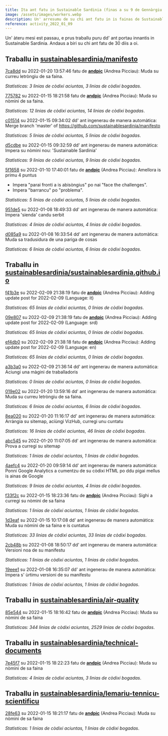 ```yaml
---
title: Ita ant fatu in Sustainable Sardinia (finas a su 9 de Gennàrgiu 2022)?
image: /assets/images/workers.webp
description: Un' arresumu de su chi ant fatu in is fainas de Sustainable Sardinia in su mesi passau.
reference: activity_2022_01_09
---
```


Un' àteru mesi est passau, e prus traballu puru dd' ant portau innantis in Sustainable Sardinia. Andaus a biri su chi ant fatu de 30 diis a oi.

## Traballu in [sustainablesardinia/manifesto](https://github.com/sustainablesardinia/manifesto)

[7ca8dd](https://github.com/sustainablesardinia/manifesto/commit/7ca8ddbb3de18bfa65e0fd856bbc4cb96a0e2c27) su 2022-01-20 13:57:46 fatu de **[andpic](https://github.com/andpic)** (Andrea Picciau): Muda su curreu letròngiu de sa faina.

_Statìsticas: 3 lìnias de còdixi aciuntas, 3 lìnias de còdixi bogadas_.

[775782](https://github.com/sustainablesardinia/manifesto/commit/775782e6b7243979e6f60c1a641a3769b6e33805) su 2022-01-15 18:21:58 fatu de **[andpic](https://github.com/andpic)** (Andrea Picciau): Muda su nòmini de sa faina.

_Statìsticas: 12 lìnias de còdixi aciuntas, 14 lìnias de còdixi bogadas_.

[c01514](https://github.com/sustainablesardinia/manifesto/commit/c01514537916eeb8eea8158cac99fd82808a86d0) su 2022-01-15 09:34:02 dd' ant ingenerau de manera automàtica: Merge branch 'master' of https://github.com/sustainablesardinia/manifesto

_Statìsticas: 5 lìnias de còdixi aciuntas, 5 lìnias de còdixi bogadas_.

[d5cdbe](https://github.com/sustainablesardinia/manifesto/commit/d5cdbe6a9eaecab8223c41baa9ada7bb6e2bd3e2) su 2022-01-15 09:32:59 dd' ant ingenerau de manera automàtica: Impera su nòmini nou: 'Sustainable Sardinia'

_Statìsticas: 9 lìnias de còdixi aciuntas, 9 lìnias de còdixi bogadas_.

[5f1658](https://github.com/sustainablesardinia/manifesto/commit/5f1658a5d04e39fb169db9b9c8749e3fd3e02e7c) su 2022-01-10 17:40:01 fatu de **[andpic](https://github.com/andpic)** (Andrea Picciau): Amellora is primu 4 puntus

* Impera "parai fronti a is abisòngius" po nai "face the challenges".
* Impera "barrancu" po "problema".

_Statìsticas: 5 lìnias de còdixi aciuntas, 5 lìnias de còdixi bogadas_.

[951de5](https://github.com/sustainablesardinia/manifesto/commit/951de5aef3d31e9f1bf7f89075c2e0724e185ed5) su 2022-01-08 18:49:33 dd' ant ingenerau de manera automàtica: Impera 'sienda' candu serbit

_Statìsticas: 4 lìnias de còdixi aciuntas, 4 lìnias de còdixi bogadas_.

[d085a9](https://github.com/sustainablesardinia/manifesto/commit/d085a96546571dd2671fcb3dd4f850ea2a9deebe) su 2022-01-08 16:33:54 dd' ant ingenerau de manera automàtica: Muda sa tradusidura de una pariga de cosas

_Statìsticas: 6 lìnias de còdixi aciuntas, 6 lìnias de còdixi bogadas_.

## Traballu in [sustainablesardinia/sustainablesardinia.github.io](https://github.com/sustainablesardinia/sustainablesardinia.github.io)

[f41b3e](https://github.com/sustainablesardinia/sustainablesardinia.github.io/commit/f41b3ed707e9c90a0d705e9a6853f5aba58a0d42) su 2022-02-09 21:38:19 fatu de **[andpic](https://github.com/andpic)** (Andrea Picciau): Adding update post for 2022-02-09 (Language: it)

_Statìsticas: 65 lìnias de còdixi aciuntas, 0 lìnias de còdixi bogadas_.

[09e807](https://github.com/sustainablesardinia/sustainablesardinia.github.io/commit/09e807b5858a222ac866130c020130a19ae8bf43) su 2022-02-09 21:38:19 fatu de **[andpic](https://github.com/andpic)** (Andrea Picciau): Adding update post for 2022-02-09 (Language: srd)

_Statìsticas: 65 lìnias de còdixi aciuntas, 0 lìnias de còdixi bogadas_.

[ef4db0](https://github.com/sustainablesardinia/sustainablesardinia.github.io/commit/ef4db07a0637ce4d01124a8ba33008331853275f) su 2022-02-09 21:38:18 fatu de **[andpic](https://github.com/andpic)** (Andrea Picciau): Adding update post for 2022-02-09 (Language: en)

_Statìsticas: 65 lìnias de còdixi aciuntas, 0 lìnias de còdixi bogadas_.

[a3b3a0](https://github.com/sustainablesardinia/sustainablesardinia.github.io/commit/a3b3a0aa165dc8ba825b92dccfcd1d680dd8442e) su 2022-02-09 21:36:14 dd' ant ingenerau de manera automàtica: Aciungi una màgini de traballadoris

_Statìsticas: 0 lìnias de còdixi aciuntas, 0 lìnias de còdixi bogadas_.

[019e02](https://github.com/sustainablesardinia/sustainablesardinia.github.io/commit/019e02918a810c6f0077128e9bbbd1c9c80b691c) su 2022-01-20 13:59:16 dd' ant ingenerau de manera automàtica: Muda su curreu letròngiu de sa faina.

_Statìsticas: 6 lìnias de còdixi aciuntas, 6 lìnias de còdixi bogadas_.

[8ea020](https://github.com/sustainablesardinia/sustainablesardinia.github.io/commit/8ea020ef15ab3b6789549710ba8ce6fcaa18a345) su 2022-01-20 11:16:17 dd' ant ingenerau de manera automàtica: Arràngia su sitemap, aciùngi VizHub, curregi unu cuntatu

_Statìsticas: 16 lìnias de còdixi aciuntas, 46 lìnias de còdixi bogadas_.

[abc545](https://github.com/sustainablesardinia/sustainablesardinia.github.io/commit/abc545e3aad31909024465936398cf9be4a9bb37) su 2022-01-20 11:07:05 dd' ant ingenerau de manera automàtica: Prova a curregi su sitemap

_Statìsticas: 1 lìnias de còdixi aciuntas, 1 lìnias de còdixi bogadas_.

[4aefc4](https://github.com/sustainablesardinia/sustainablesardinia.github.io/commit/4aefc4d1226b46d584b4c0235a23ee42727c6024) su 2022-01-20 09:59:14 dd' ant ingenerau de manera automàtica: Ponni Google Analytics a cumentzu de su còdixi HTML po ddu pigai mellus is ainas de Google

_Statìsticas: 9 lìnias de còdixi aciuntas, 4 lìnias de còdixi bogadas_.

[f33f2c](https://github.com/sustainablesardinia/sustainablesardinia.github.io/commit/f33f2c5b706c917843d6b7ac8de12408311b736c) su 2022-01-15 18:23:36 fatu de **[andpic](https://github.com/andpic)** (Andrea Picciau): Sighi a curregi su nòmini de sa faina

_Statìsticas: 1 lìnias de còdixi aciuntas, 1 lìnias de còdixi bogadas_.

[1d3eaf](https://github.com/sustainablesardinia/sustainablesardinia.github.io/commit/1d3eaf5ef3bf05b459337df292ba8647d59a8a8d) su 2022-01-15 10:17:08 dd' ant ingenerau de manera automàtica: Muda su nòmini de sa faina e is cuntatus

_Statìsticas: 33 lìnias de còdixi aciuntas, 33 lìnias de còdixi bogadas_.

[2cb48b](https://github.com/sustainablesardinia/sustainablesardinia.github.io/commit/2cb48bf35f51f5f60d484cfedf63ee76e75e312e) su 2022-01-08 18:50:17 dd' ant ingenerau de manera automàtica: Versioni noa de su manifestu

_Statìsticas: 1 lìnias de còdixi aciuntas, 1 lìnias de còdixi bogadas_.

[19eee1](https://github.com/sustainablesardinia/sustainablesardinia.github.io/commit/19eee1ad9d460c318f2489f619037f68a61a4862) su 2022-01-08 16:35:07 dd' ant ingenerau de manera automàtica: Impera s' ùrtimu versioni de su manifestu

_Statìsticas: 1 lìnias de còdixi aciuntas, 1 lìnias de còdixi bogadas_.

## Traballu in [sustainablesardinia/air-quality](https://github.com/sustainablesardinia/air-quality)

[85e544](https://github.com/sustainablesardinia/air-quality/commit/85e54404404ee3f35c9a6d6145077eecb4e3b4cf) su 2022-01-15 18:16:42 fatu de **[andpic](https://github.com/andpic)** (Andrea Picciau): Muda su nòmini de sa faina

_Statìsticas: 344 lìnias de còdixi aciuntas, 2529 lìnias de còdixi bogadas_.

## Traballu in [sustainablesardinia/technical-documents](https://github.com/sustainablesardinia/technical-documents)

[7e45f7](https://github.com/sustainablesardinia/technical-documents/commit/7e45f72c6c5c30111fb267a9a0436681c96bdc44) su 2022-01-15 18:22:23 fatu de **[andpic](https://github.com/andpic)** (Andrea Picciau): Muda su nòmini de sa faina

_Statìsticas: 4 lìnias de còdixi aciuntas, 3 lìnias de còdixi bogadas_.

## Traballu in [sustainablesardinia/lemariu-tennicu-scientificu](https://github.com/sustainablesardinia/lemariu-tennicu-scientificu)

[28fe63](https://github.com/sustainablesardinia/lemariu-tennicu-scientificu/commit/28fe6317b26fd4aa5c275c7fa30926de59b09f57) su 2022-01-15 18:21:17 fatu de **[andpic](https://github.com/andpic)** (Andrea Picciau): Muda su nòmini de sa faina

_Statìsticas: 1 lìnias de còdixi aciuntas, 1 lìnias de còdixi bogadas_.

